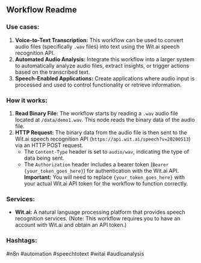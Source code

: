 ## Workflow Readme

### Use cases:

1.  **Voice-to-Text Transcription:** This workflow can be used to convert audio files (specifically `.wav` files) into text using the Wit.ai speech recognition API.
2.  **Automated Audio Analysis:**  Integrate this workflow into a larger system to automatically analyze audio files, extract insights, or trigger actions based on the transcribed text.
3.  **Speech-Enabled Applications:** Create applications where audio input is processed and used to control functionality or retrieve information.

### How it works:

1.  **Read Binary File:** The workflow starts by reading a `.wav` audio file located at `/data/demo1.wav`. This node reads the binary data of the audio file.
2.  **HTTP Request:**  The binary data from the audio file is then sent to the Wit.ai speech recognition API (`https://api.wit.ai/speech?v=20200513`) via an HTTP POST request.
    *   The `Content-Type` header is set to `audio/wav`, indicating the type of data being sent.
    *   The `Authorization` header includes a bearer token (`Bearer {your_token_goes_here}`) for authentication with the Wit.ai API.  **Important:** You will need to replace `{your_token_goes_here}` with your actual Wit.ai API token for the workflow to function correctly.

### Services:

*   **Wit.ai:** A natural language processing platform that provides speech recognition services.  (Note: This workflow requires you to have an account with Wit.ai and obtain an API token.)

### Hashtags:

#n8n #automation #speechtotext #witai #audioanalysis
